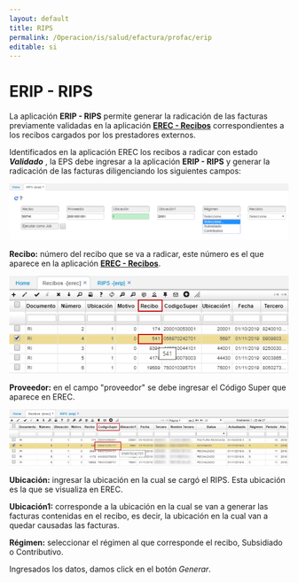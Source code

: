 ```yaml
---
layout: default
title: RIPS
permalink: /Operacion/is/salud/efactura/profac/erip
editable: si
---
```


# ERIP - RIPS

La aplicación **ERIP - RIPS** permite generar la radicación de las facturas previamente validadas en la aplicación [**EREC - Recibos**](http://docs.oasiscom.com/Operacion/is/salud/efactura/profac/erec) correspondientes a los recibos cargados por los prestadores externos.  

Identificados en la aplicación EREC los recibos a radicar con estado _**Validado**_ , la EPS debe ingresar a la aplicación **ERIP - RIPS** y generar la radicación de las facturas diligenciando los siguientes campos:  

![](erip.png)

**Recibo:** número del recibo que se va a radicar, este número es el que aparece en la aplicación [**EREC - Recibos**](http://docs.oasiscom.com/Operacion/is/salud/efactura/profac/erec).  

![](erip2.png)

**Proveedor:** en el campo "proveedor" se debe ingresar el Código Super que aparece en EREC.  

![](erip1.png)

**Ubicación:** ingresar la ubicación en la cual se cargó el RIPS.  Esta ubicación es la que se visualiza en EREC.

**Ubicación1:** corresponde a la ubicación en la cual se van a generar las facturas contenidas en el recibo, es decir, la ubicación en la cual van a quedar causadas las facturas.                                                                                                                                                                                                                                                                                                                                                                                                                                                                                                                                                                                                                                                                                                                                                   

**Régimen:** seleccionar el régimen al que corresponde el recibo, Subsidiado o Contributivo.  


Ingresados los datos, damos click en el botón _Generar_.  

